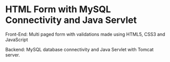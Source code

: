 # HTML Form with MySQL Connectivity and Java Servlet

Front-End: Multi paged form with validations made using HTML5, CSS3 and JavaScript

Backend: MySQL database connectivity and Java Servlet with Tomcat server.
